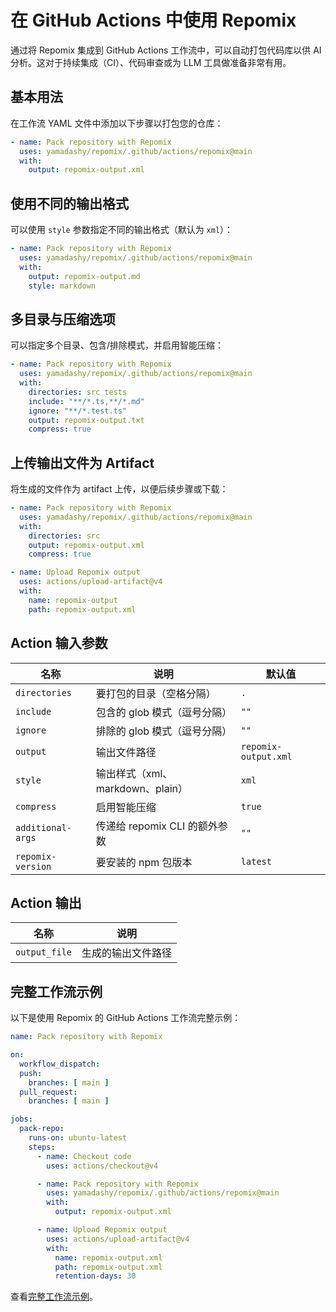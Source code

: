 # 在 GitHub Actions 中使用 Repomix

通过将 Repomix 集成到 GitHub Actions 工作流中，可以自动打包代码库以供 AI 分析。这对于持续集成（CI）、代码审查或为 LLM 工具做准备非常有用。

## 基本用法

在工作流 YAML 文件中添加以下步骤以打包您的仓库：

```yaml
- name: Pack repository with Repomix
  uses: yamadashy/repomix/.github/actions/repomix@main
  with:
    output: repomix-output.xml
```

## 使用不同的输出格式

可以使用 `style` 参数指定不同的输出格式（默认为 `xml`）：

```yaml
- name: Pack repository with Repomix
  uses: yamadashy/repomix/.github/actions/repomix@main
  with:
    output: repomix-output.md
    style: markdown
```

## 多目录与压缩选项

可以指定多个目录、包含/排除模式，并启用智能压缩：

```yaml
- name: Pack repository with Repomix
  uses: yamadashy/repomix/.github/actions/repomix@main
  with:
    directories: src tests
    include: "**/*.ts,**/*.md"
    ignore: "**/*.test.ts"
    output: repomix-output.txt
    compress: true
```

## 上传输出文件为 Artifact

将生成的文件作为 artifact 上传，以便后续步骤或下载：

```yaml
- name: Pack repository with Repomix
  uses: yamadashy/repomix/.github/actions/repomix@main
  with:
    directories: src
    output: repomix-output.xml
    compress: true

- name: Upload Repomix output
  uses: actions/upload-artifact@v4
  with:
    name: repomix-output
    path: repomix-output.xml
```

## Action 输入参数

| 名称                | 说明                                   | 默认值           |
|---------------------|----------------------------------------|------------------|
| `directories`       | 要打包的目录（空格分隔）               | `.`              |
| `include`           | 包含的 glob 模式（逗号分隔）           | `""`           |
| `ignore`            | 排除的 glob 模式（逗号分隔）           | `""`           |
| `output`            | 输出文件路径                            | `repomix-output.xml`    |
| `style`             | 输出样式（xml、markdown、plain）        | `xml`            |
| `compress`          | 启用智能压缩                            | `true`           |
| `additional-args`   | 传递给 repomix CLI 的额外参数           | `""`           |
| `repomix-version`   | 要安装的 npm 包版本                     | `latest`         |

## Action 输出

| 名称           | 说明                   |
|----------------|------------------------|
| `output_file`  | 生成的输出文件路径      |

## 完整工作流示例

以下是使用 Repomix 的 GitHub Actions 工作流完整示例：

```yaml
name: Pack repository with Repomix

on:
  workflow_dispatch:
  push:
    branches: [ main ]
  pull_request:
    branches: [ main ]

jobs:
  pack-repo:
    runs-on: ubuntu-latest
    steps:
      - name: Checkout code
        uses: actions/checkout@v4

      - name: Pack repository with Repomix
        uses: yamadashy/repomix/.github/actions/repomix@main
        with:
          output: repomix-output.xml

      - name: Upload Repomix output
        uses: actions/upload-artifact@v4
        with:
          name: repomix-output.xml
          path: repomix-output.xml
          retention-days: 30
```

查看[完整工作流示例](https://github.com/yamadashy/repomix/blob/main/.github/workflows/pack-repository.yml)。
